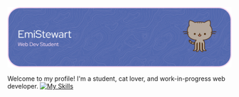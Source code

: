 ![Header](./github-header-banner.png)

Welcome to my profile! I'm a student, cat lover, and work-in-progress web developer. 
[![My Skills](https://skillicons.dev/icons?i=html,css,discord,nextjs,vscode,wordpress)](https://skillicons.dev)
